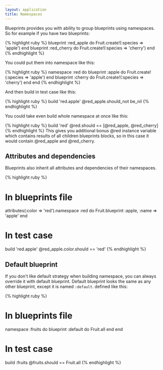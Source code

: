 ```yaml
---
layout: application
title: Namespaces
---
```


Blueprints provides you with ability to group blueprints using namespaces. So for example if you have two blueprints:

{% highlight ruby %}
blueprint :red_apple do
  Fruit.create!(:species => 'apple')
end
blueprint :red_cherry do
  Fruit.create!(:species => 'cherry')
end
{% endhighlight %}

You could put them into namespace like this:

{% highlight ruby %}
namespace :red do
  blueprint :apple do
    Fruit.create!(:species => 'apple')
  end
  blueprint :cherry do
    Fruit.create!(:species => 'cherry')
  end
end
{% endhighlight %}

And then build in test case like this:

{% highlight ruby %}
build 'red.apple'
@red_apple.should_not be_nil
{% endhighlight %}

You could take even build whole namespace at once like this:

{% highlight ruby %}
build 'red'
@red.should == [@red_apple, @red_cherry]
{% endhighlight %}
This gives you additional bonus @red instance variable which contains results of all children blueprints blocks, so in
this case it would contain @red_apple and @red_cherry.

## Attributes and dependencies

Blueprints also inherit all attributes and dependencies of their namespaces.

{% highlight ruby %}
# In blueprints file
attributes(:color => 'red').namespace :red do
  Fruit.blueprint :apple, :name => 'apple'
end

# In test case
build 'red.apple'
@red_apple.color.should == 'red'
{% endhighlight %}

<h2 id="default_blueprint">Default blueprint</h2>

If you don't like default strategy when building namespace, you can always override it with default blueprint. Default
blueprint looks the same as any other blueprint, except it is named `:default`.
defined like this:

{% highlight ruby %}
# In blueprints file
namespace :fruits do
  blueprint :default do
    Fruit.all
  end
end

# In test case
build :fruits
@fruits.should == Fruit.all
{% endhighlight %}

